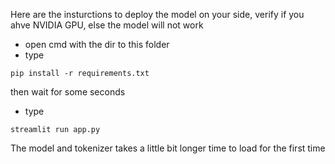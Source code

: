 Here are the insturctions to deploy the model on your side, verify if you ahve NVIDIA GPU, else the model will not work 

* open cmd with the dir to this folder 
* type 
```
pip install -r requirements.txt
```

then wait for some seconds 

* type 
```
streamlit run app.py
```

The model and tokenizer takes a little bit longer time to load for the first time 